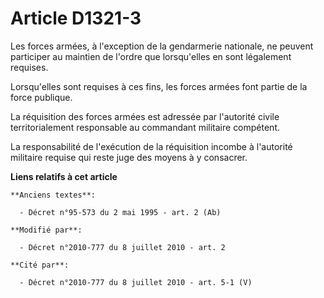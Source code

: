 # Article D1321-3

Les forces armées, à l'exception de la gendarmerie nationale, ne peuvent participer au maintien de l'ordre que lorsqu'elles
en sont légalement requises.

Lorsqu'elles sont requises à ces fins, les forces armées font partie de la force publique. 

La réquisition des forces armées est adressée par l'autorité civile territorialement responsable au commandant militaire
compétent.

La responsabilité de l'exécution de la réquisition incombe à l'autorité militaire requise qui reste juge des moyens à y
consacrer.

**Liens relatifs à cet article**

	**Anciens textes**:

	  - Décret n°95-573 du 2 mai 1995 - art. 2 (Ab)

	**Modifié par**:

	  - Décret n°2010-777 du 8 juillet 2010 - art. 2

	**Cité par**:

	  - Décret n°2010-777 du 8 juillet 2010 - art. 5-1 (V)
